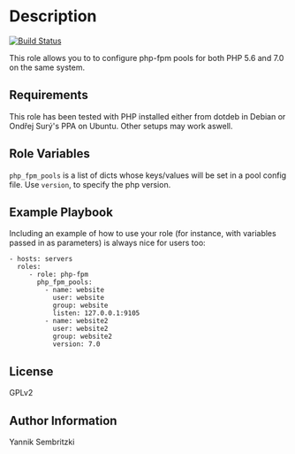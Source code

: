 Description
=========

[![Build Status](https://travis-ci.org/Yannik/ansible-role-php-fpm.svg?branch=master)](https://travis-ci.org/Yannik/ansible-role-php-fpm)

This role allows you to to configure php-fpm pools for both PHP 5.6 and 7.0 on the same system.

Requirements
------------

This role has been tested with PHP installed either from dotdeb in Debian or Ondřej Surý's PPA on Ubuntu. Other setups may work aswell.

Role Variables
--------------


`php_fpm_pools` is a list of dicts whose keys/values will be set in a pool config file. Use `version`, to specify the php version.

Example Playbook
----------------

Including an example of how to use your role (for instance, with variables passed in as parameters) is always nice for users too:

    - hosts: servers
      roles:
         - role: php-fpm
           php_fpm_pools:
             - name: website
               user: website
               group: website
               listen: 127.0.0.1:9105
             - name: website2
               user: website2
               group: website2
               version: 7.0

License
-------

GPLv2

Author Information
------------------

Yannik Sembritzki
